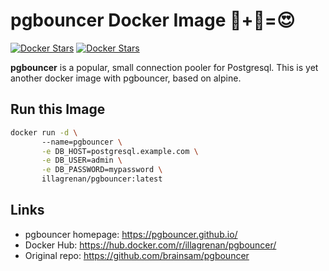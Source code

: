 # pgbouncer Docker Image :elephant:+:whale:=:heart_eyes:  #

[![Docker Stars](https://img.shields.io/docker/automated/illagrenan/pgbouncer.svg?style=flat-square)](https://hub.docker.com/r/illagrenan/pgbouncer/)
[![Docker Stars](https://img.shields.io/docker/build/illagrenan/pgbouncer.svg?style=flat-square)](https://hub.docker.com/r/illagrenan/pgbouncer/)

**pgbouncer** is a popular, small connection pooler for Postgresql. This is yet another docker image with pgbouncer, based on alpine.

## Run this Image ##


```bash
docker run -d \ 
       --name=pgbouncer \
       -e DB_HOST=postgresql.example.com \
       -e DB_USER=admin \
       -e DB_PASSWORD=mypassword \
       illagrenan/pgbouncer:latest
```

## Links ##

* pgbouncer homepage: https://pgbouncer.github.io/
* Docker Hub: https://hub.docker.com/r/illagrenan/pgbouncer/
* Original repo: https://github.com/brainsam/pgbouncer
